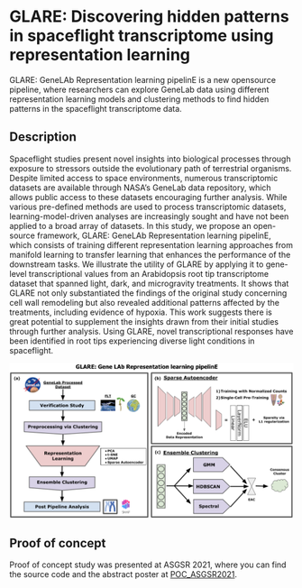 # GLARE: Discovering hidden patterns in spaceflight transcriptome using representation learning

GLARE: GeneLAb Representation learning pipelinE is a new opensource pipeline, where researchers can explore GeneLab data using different representation learning models and clustering methods to find hidden patterns in the spaceflight transcriptome data.

## Description

Spaceflight studies present novel insights into biological processes through exposure to stressors outside the evolutionary path of terrestrial organisms. Despite limited access to space environments, numerous transcriptomic datasets are available through NASA’s GeneLab data repository, which allows public access to these datasets encouraging further analysis. While various pre-defined methods are used to process transcriptomic datasets, learning-model-driven analyses are increasingly sought and have not been applied to a broad array of datasets. In this study, we propose an open-source framework, GLARE: GeneLAb Representation learning pipelinE, which consists of training different representation learning approaches from manifold learning to transfer learning that enhances the performance of the downstream tasks. We illustrate the utility of GLARE by applying it to gene-level transcriptional values from an Arabidopsis root tip transcriptome dataset that spanned light, dark, and microgravity treatments. It shows that GLARE not only substantiated the findings of the original study concerning cell wall remodeling but also revealed additional patterns affected by the treatments, including evidence of hypoxia. This work suggests there is great potential to supplement the insights drawn from their initial studies through further analysis. Using GLARE, novel transcriptional responses have been identified in root tips experiencing diverse light conditions in spaceflight.

![GLARE pipeline](figures/model_diagram.png)

## Proof of concept

Proof of concept study was presented at ASGSR 2021, where you can find the source code and the abstract poster at [POC_ASGSR2021](POC_ASGSR2021).
